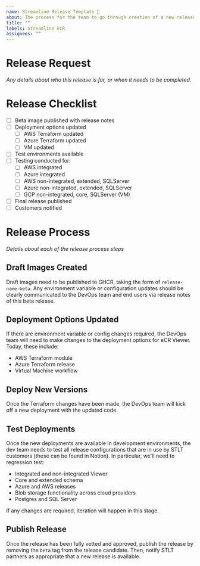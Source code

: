 ```yaml
---
name: Streamline Release Template 🚀
about: The process for the team to go through creation of a new release
title: ""
labels: Streamline eCR
assignees: ""
---
```


# Release Request

_Any details about who this release is for, or when it needs to be completed._

# Release Checklist

- [ ] Beta image published with release notes
- [ ] Deployment options updated
  - [ ] AWS Terraform updated
  - [ ] Azure Terraform updated
  - [ ] VM updated
- [ ] Test environments available
- [ ] Testing conducted for:
  - [ ] AWS integrated
  - [ ] Azure integrated
  - [ ] AWS non-integrated, extended, SQLServer
  - [ ] Azure non-integrated, extended, SQLServer
  - [ ] GCP non-integrated, core, SQLServer (VM)
- [ ] Final release published
- [ ] Customers notified

# Release Process

_Details about each of the release process steps_

## Draft Images Created

Draft images need to be published to GHCR, taking the form of `release-name-beta`. Any environment variable or configuration updates should be clearly communicated to the DevOps team and end users via release notes of this beta release.

## Deployment Options Updated

If there are environment variable or config changes required, the DevOps team will need to make changes to the deployment options for eCR Viewer. Today, these include:

- AWS Terraform module
- Azure Terraform release
- Virtual Machine workflow

## Deploy New Versions

Once the Terraform changes have been made, the DevOps team will kick off a new deployment with the updated code.

## Test Deployments

Once the new deployments are available in development environments, the dev team needs to test all release configurations that are in use by STLT customers (these can be found in Notion). In particular, we'll need to regression test:

- Integrated and non-integrated Viewer
- Core and extended schema
- Azure and AWS releases
- Blob storage functionality across cloud providers
- Postgres and SQL Server

If any changes are required, iteration will happen in this stage.

## Publish Release

Once the release has been fully vetted and approved, publish the release by removing the `beta` tag from the release candidate. Then, notify STLT partners as appropriate that a new release is available.

